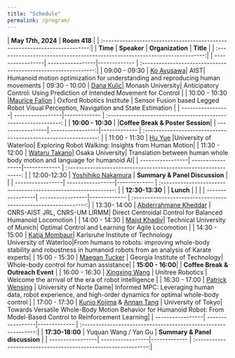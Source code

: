 ```yaml
---
title: "Schedule"
permalink: /program/
---
```


<!--Concerning different [time zones](https://www.worldtimebuddy.com/?qm=1&lid=8,1816670,2988507,2643743&h=1816670&date=2021-6-4&sln=9-18&hf=1), please check the **same** program in: [CEST time (GMT +2)]({{ "/program-cest/"}}){: .btn .btn--success .btn--medium} or [PDT Time]({{ "/program-pdt/"}}){: .btn .btn--success .btn--medium}. -->


| **May 17th, 2024** | **Room 418**                                      |
| :-------------------------------------------------------------------------:|
| **Time** | **Speaker**          | **Organization** |                   **Title**                                      |
| :-------------------------------------------------------------------------:|
| -----------------| -----------------|------------- | :-------------------------------------------------------------:|
| 09:00 - 09:30 | [Ko Ayusawa](/ayusawa/)| AIST|    Humanoid motion optimization for understanding and reproducing human movements
| 09:30 - 10:00    | [Dana Kulic](/kulic/)| Monash University|  Anticipatory Control: Using Prediction of Intended Movement for Control |
| 10:00 - 10:30    |[Maurice Fallon](/fallon/) | Oxford Robotics Institute | Sensor Fusion based Legged Robot Visual Perception, Navigation and State Estimation |
| -----------------| -----------------|------------- | :-------------------------------------------------------------: |
|  **10:00 - 10:30** |  |**Coffee Break & Poster Session**|
| -----------------| -----------------|------------- | :-------------------------------------------------------------: |
| 11:00 - 11:30    | [Hu Yue](/yue/)     |University of Waterloo| Exploring Robot Walking: Insights from Human Motion|
| 11:30 - 12:00    |  [Wataru Takano](/takano/)|  Osaka University|  Translation between human whole body motion and language for humanoid AI|
| -----------------| -----------------|------------- | :-------------------------------------------------------------: |
| 12:00-12:30      | [Yoshihiko Nakamura](https://scholar.google.com/citations?user=gkFd-RcAAAAJ&hl=en/)          | **Summary & Panel Discussion** |                                                         |
| -----------------| -----------------|------------- | :-------------------------------------------------------------: |
| **12:30-13:30**  |           | **Lunch**          |  |                                                         |
| -----------------| -----------------|------------- | :-------------------------------------------------------------:|
| 13:30- 14:00    | [Abderrahmane Kheddar](/kheddar/)  | CNRS-AIST JRL, CNRS-UM LIRMM| Direct Centroidal Control for Balanced Humanoid Locomotion |
| 14:00 - 14:30    | [Majid Khadiv](/khadiv/)| Technical University of Munich| Optimal Control and Learning for Agile Locomotion |
| 14:30 - 15:00    | [Katja Mombaur](/mombaur/)| Karlsruhe Institute of Technology <br/> University of Waterloo|From humans to robots: improving whole-body stability and robustness in humanoid robots from an analysis of Karate experts| 
| 15:00 - 15:30    | [Maegan Tucker](/tucker/) | Georgia Institute of Technology| Whole-body control for human assistance| 
| **15:00 - 16:00**|    |  **Coffee Break & Outreach Event** | 
| 16:00 - 16:30    |  [Xingxing Wang](/xingxing) | Unitree Robotics | Welcome the arrival of the era of robot intelligence | 
| 16:30 - 17:00    | [Patrick Wensing](/wensing/)    |  University of Norte Dame|  Informed MPC: Leveraging human data, robot experience, and high-order dynamics for optimal whole-body control |
| 17:00 - 17:30    | [Kunio Kojima](/kojima/) & [Annan Tang](/annan/) | University of Tokyo| Towards Versatile Whole-Body Motion Behavior for Humanoid Robot: From Model-Based Control to Reinforcement Learning|
| -----------------| -----------------|------------- | :-------------------------------------------------------------:|
| **17:30-18:00**  | Yuquan Wang / Yan Gu          | **Summary & Panel discussion**          | 
| -----------------| -----------------|------------- | :-------------------------------------------------------------:|


